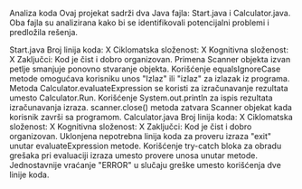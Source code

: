 Analiza koda
Ovaj projekat sadrži dva Java fajla: Start.java i Calculator.java. Oba fajla su analizirana kako bi se identifikovali potencijalni problemi i predložila rešenja.

Start.java
Broj linija koda: X
Ciklomatska složenost: X
Kognitivna složenost: X
Zaključci:
Kod je čist i dobro organizovan.
Primena Scanner objekta izvan petlje smanjuje ponovno stvaranje objekta.
Korišćenje equalsIgnoreCase metode omogućava korisniku unos "Izlaz" ili "izlaz" za izlazak iz programa.
Metoda Calculator.evaluateExpression se koristi za izračunavanje rezultata umesto Calculator.Run.
Korišćenje System.out.println za ispis rezultata izračunavanja izraza.
scanner.close() metoda zatvara Scanner objekat kada korisnik završi sa programom.
Calculator.java
Broj linija koda: X
Ciklomatska složenost: X
Kognitivna složenost: X
Zaključci:
Kod je čist i dobro organizovan.
Uklonjena nepotrebna linija koda za proveru izraza "exit" unutar evaluateExpression metode.
Korišćenje try-catch bloka za obradu grešaka pri evaluaciji izraza umesto provere unosa unutar metode.
Jednostavnije vraćanje "ERROR" u slučaju greške umesto korišćenja dve linije koda.
